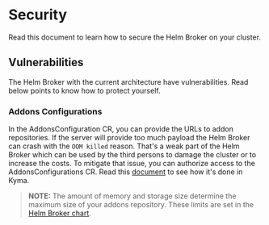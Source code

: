 # Security

Read this document to learn how to secure the Helm Broker on your cluster.

## Vulnerabilities

The Helm Broker with the current architecture have vulnerabilities. Read below points to know how to protect yourself.

### Addons Configurations

In the AddonsConfiguration CR, you can provide the URLs to addon repositories. If the server will provide too much payload the Helm Broker can crash with the `OOM killed` reason.
That's a weak part of the Helm Broker which can be used by the third persons to damage the cluster or to increase the costs.
To mitigate that issue, you can authorize access to the AddonsConfigurations CR. Read this [document](https://github.com/kyma-project/kyma/blob/master/docs/security/03-05-roles-in-kyma.md) to see how it's done in Kyma. 


> **NOTE:** The amount of memory and storage size determine the maximum size of your addons repository. These limits are set in the
[Helm Broker chart](https://kyma-project.io/docs/components/helm-broker/#configuration-helm-broker-chart).